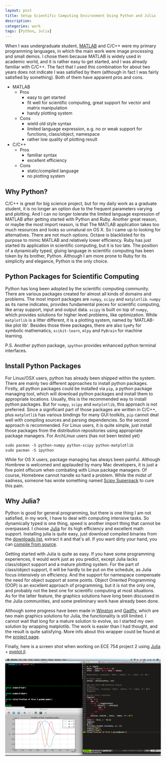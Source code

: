 ```yaml
---
layout: post
title: Setup Scientific Computing Environment Using Python and Julia
description:
categories: work
tags: [Python, Julia]
---
```



When I was undergraduate student, [MATLAB][] and C/C++ were my primary
programming languages, in which the main work were image processing and
small demos. I chose them because MATLAB is widely used in academic
world, and it is rather easy to get started, and I was already familiar
with C/C++. The fact that I used this combination for about two years
does not indicate I was satisfied by them (although in fact I was fairly
satisfied by something). Both of them have apparent pros and cons.

* MATLAB
    * Pros
        * easy to get started
        * fit well for scientific computing, great support for vector
          and matrix manipulation
        * handy plotting system
    * Cons
        * wield old style syntax
        * limited language expression, e.g. no or weak support for
          functions, class/object, namespace
        * rather low quality of plotting result
* C/C++
    * Pros
        * familiar syntax
        * excellent efficiency
    * Cons
        * static/compiled language
        * no plotting system

## Why Python?

C/C++ is great for big science project, but for my daily work as a
graduate student, it is no longer an option due to the frequent
parameters varying and plotting. And I can no longer tolerate the
limited language expression of MATLAB after getting started with Python
and Ruby. Another great reason, or maybe the most import reason, is that
The MATLAB application takes too much resources and looks so unnatural
on OS X. So I came up to looking for alternatives. There are not much
options. Octave is blacklisted for its purpose to mimic MATLAB and
relatively lower efficiency. Ruby has just started its application in
scientific computing, but it is too late. The position of a dynamically
typed, gluing language in scientific computing has been token by its
brother, Python. Although I am more prone to Ruby for its simplicity and
elegance, Python is the only choice.


## Python Packages for Scientific Computing

Python has long been adopted by the scientific computing community.
There are various packages created for almost all kinds of domains and
problems. The most import packages are `numpy`, `scipy` and
`matplotlib`. `numpy` as its name indicates, provides fundamental pieces
for scientific computing, like array support, input and output data.
`scipy` is built on top of `numpy`, which provides solutions for higher
level problems, like optimization. While `matplotlib` is a litter
different, it is a plotting system, named by 'MATLAB-like plot lib'.
Besides those three packages, there are also `SymPy` for symbolic
mathematics, `scikit-learn`, `mlpy` and `PyBrain` for machine learning.

P.S. Another python package, `ipython` provides enhanced python terminal
interfaces.

## Install Python Packages

For Linux/OSX users, python has already been shipped within the
system. There are mainly two different approaches to install python
packages. Firstly, all python packages could be installed via `pip`, a
python package managing tool, which will download python packages and
install them to appropriate locations. Usually, this is the recommended
way to install python packages. But for `numpy`, `scipy` and
`matplotlib`, this approach is not preferred. Since a significant part
of those packages are written in C/C++, plus `matplotlib` has various
bindings for many GUI toolkits, `pip` cannot deal well with compiling
sources and parsing dependencies. So the second approach is recommended.
For Linux users, it is quite simple, just install those packages from
the distribution repositories using appropriate package managers. For
ArchLinux users (has not been tested yet)

    sudo pacman -S python-numpy python-scipy python-matplotlib
    sudo pacman -S ipython

While for OS X users, package managing has always been painful. Although
Hombrew is welcomed and applauded by many Mac developers, it is just a
five point offscum when combating with Linux package managers. Of
course, Homebrew cannot handle so hard a problem. While the midst of
sadness, someone has wrote something named [Scipy Superpack][] to cure
this pain.


## Why Julia?

Python is good for general programming, but there is one thing I am not
satisfied, in my work, I have to deal with computing intensive tasks. So
dynamically typed is one thing, speed is another import thing that
cannot be overpassed. I choose [Julia][] for its high efficiency and
excellent math support. Installing julia is quite easy, just download
compiled binaries from the [downloads list][Julia binaries], extract it
and that's all. If you want dirty your hand, you can [compile from
source][Julia source].

Getting started with Julia is quite as easy. If you have some
programming experiences, it would work just as you predict, except Julia
lacks class/object support and a mature plotting system. For the part of
class/object support, it will be hardly to be put on the schedule, as
Julia focus intensively on efficiency. And the support for namespace
compensate the need for object support at some points. Object
Oriented Programming (OOP) is an excellent approach of programming, but
it is not the only one, and probably not the best one for scientific
computing at most situations. As for the latter feature, the graphics
solutions have long been discussed in the Julia communities, and some
preliminary work have already been done.

Although some progress have been made in [Winston][] and [Gadfly][],
which are two main graphics solutions for Julia, the functionality is
still limited.  I cannot wait that long for a mature solution to evolve,
so I started my own solution by wrapping matplotlib. The work is easier
than I had thought, and the result is quite satisfying. More info about
this wrapper could be found at the [project page][pyplot.jl].

Finally, here is a screen shot when working on ECE 754 project 2 using
[Julia][] + [pyplot.jl][].


![screenshot julia](/images/screenshot-julia.png)


[MATLAB]: http://www.mathworks.com/products/matlab/ "The Language of Technical Computing"
[Homebrew]: http://mxcl.github.com/homebrew/  "The missing package manager for OS X"
[Scipy Superpack]: http://fonnesbeck.github.com/ScipySuperpack/ "Recent builds of fundamental Python scientific computing packages for OS X"
[Julia]: http://julialang.org/ "A fresh approach to technical computing"
[Julia binaries]: http://code.google.com/p/julialang/downloads/list
[Julia source]: https://github.com/JuliaLang/julia
[Winston]: https://github.com/nolta/Winston.jl "2D plotting for Julia"
[Gadfly]: https://github.com/dcjones/Gadfly.jl "Crafty statistical graphics for Julia"
[pyplot.jl]: http://autozimu.github.com/pyplot.jl/ "Graphics solution for Julia based on pyplot from matplotlib"
